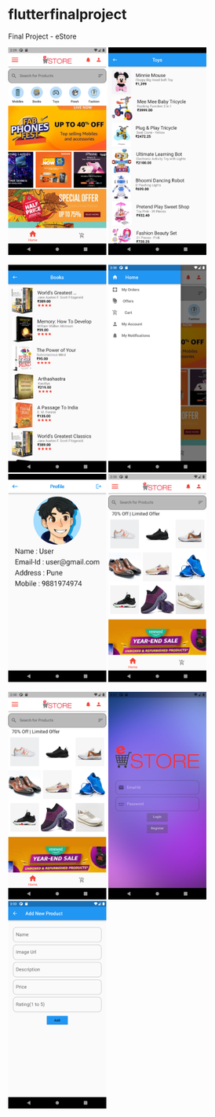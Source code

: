# flutterfinalproject

Final Project - eStore

<img src="Images/image1.png" width="200">   <img src="Images/image2.png" width="200"><br>
<br>
<img src="Images/image3.png" width="200">   <img src="Images/image4.png" width="200">
<br>
<img src="Images/image5.png" width="200">   <img src="Images/image6.png" width="200"><br>
<br>
<img src="Images/image6.png" width="200">   <img src="Images/image7.png" width="200">
<br>
<img src="Images/image9.png" width="200">
